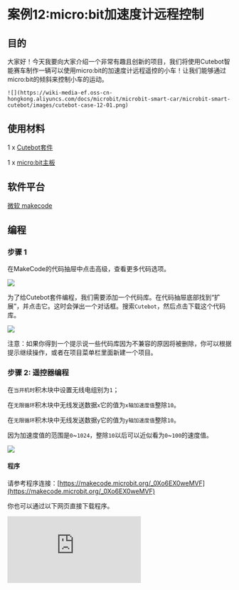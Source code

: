 ﻿---
sidebar_position: 15
sidebar_label: micro:bit加速度计远程控制
---

# 案例12:micro:bit加速度计远程控制

## 目的

大家好！今天我要向大家介绍一个非常有趣且创新的项目，我们将使用Cutebot智能赛车制作一辆可以使用micro:bit的加速度计远程遥控的小车！让我们能够通过micro:bit的倾斜来控制小车的运动。

``![](https://wiki-media-ef.oss-cn-hongkong.aliyuncs.com/docs/microbit/microbit-smart-car/microbit-smart-cutebot/images/cutebot-case-12-01.png)``

## 使用材料


1 x [Cutebot套件](https://item.taobao.com/item.htm?spm=a1z10.3-c-s.w4002-18602834180.23.78b86655ZP5Yg8&id=598365555295)

1 x [micro:bit主板](https://item.taobao.com/item.htm?spm=a1z10.3-c-s.w4002-18602834180.30.5da66655OasAaH&id=562621059348)

## 软件平台

[微软 makecode](https://makecode.microbit.org/#)

## 编程

### 步骤 1
在MakeCode的代码抽屉中点击高级，查看更多代码选项。

![](https://wiki-media-ef.oss-cn-hongkong.aliyuncs.com/docs/microbit/microbit-smart-car/microbit-smart-cutebot/images/cutebot-pk-1.png)

为了给Cutebot套件编程，我们需要添加一个代码库。在代码抽屉底部找到“扩展”，并点击它。这时会弹出一个对话框。搜索`Cutebot`，然后点击下载这个代码库。

![](https://wiki-media-ef.oss-cn-hongkong.aliyuncs.com/docs/microbit/microbit-smart-car/microbit-smart-cutebot/images/cutebot-pk-11.png)

注意：如果你得到一个提示说一些代码库因为不兼容的原因将被删除，你可以根据提示继续操作，或者在项目菜单栏里面新建一个项目。

### 步骤 2: 遥控器编程

在`当开机时`积木块中设置无线电组别为`1`；

在`无限循环`积木块中无线发送数据`x`它的值为`x轴加速度值`整除`10`。

在`无限循环`积木块中无线发送数据`y`它的值为`y轴加速度值`整除`10`。

因为加速度值的范围是`0`~`1024`，整除`10`以后可以近似看为`0`~`100`的速度值。

![](https://wiki-media-ef.oss-cn-hongkong.aliyuncs.com/docs/microbit/microbit-smart-car/microbit-smart-cutebot/images/case_12_01.png)

#### 程序

请参考程序连接：[https://makecode.microbit.org/_0Xo6EX0weMVF](https://makecode.microbit.org/_0Xo6EX0weMVF)

你也可以通过以下网页直接下载程序。

<div
    style={{
        position: 'relative',
        paddingBottom: '60%',
        overflow: 'hidden',
    }}
>
    <iframe
        src="https://makecode.microbit.org/_0Xo6EX0weMVF"
        frameborder="0"
        sandbox="allow-popups allow-forms allow-scripts allow-same-origin"
        style={{
            position: 'absolute',
            width: '100%',
            height: '100%',
        }}
    />
</div>

### 步骤 3: 小车编程

在`当开机时`(开始)积木块中设置无线电组别为`1`，一定要和遥控端设置为同一组别，否则无法匹配。

然后在`当无线接收到数据`积木块中插入两次判断语句，分别判断无线电接收值`name`是否为`x`或者`y`；

当无线电收到的`name`值为`x`时，为加速度计`X`轴数据，将`value`值保存到`xValue`变量；

当无线电收到的`name`值为`y`时，为加速度计`Y`轴数据，将`value`值保存到`yValue`变量；

在`无限循环`积木块中，设置左轮速度为`yValue`+`xValue`，右轮速度为`yValue`-`xValue`。

![](https://wiki-media-ef.oss-cn-hongkong.aliyuncs.com/docs/microbit/microbit-smart-car/microbit-smart-cutebot/images/case_12_02.png)

#### 程序

请参考程序连接：[https://makecode.microbit.org/_CrmVWJCrD2au](https://makecode.microbit.org/_CrmVWJCrD2au)

你也可以通过以下网页直接下载程序。

<div
    style={{
        position: 'relative',
        paddingBottom: '60%',
        overflow: 'hidden',
    }}
>
    <iframe
        src="https://makecode.microbit.org/_CrmVWJCrD2au"
        frameborder="0"
        sandbox="allow-popups allow-forms allow-scripts allow-same-origin"
        style={{
            position: 'absolute',
            width: '100%',
            height: '100%',
        }}
    />
</div>

## 结论

micro:bit控制主板向某一个方向倾斜控制Cutebot小车的前进方向。

控制端的倾斜角度控制Cutebot小车的车速。

![](https://wiki-media-ef.oss-cn-hongkong.aliyuncs.com/docs/microbit/microbit-smart-car/microbit-smart-cutebot/images/cutebot-case-12.gif)

## 思考

## 常见问题

## 相关阅读

